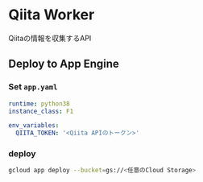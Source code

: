 # Qiita Worker
Qiitaの情報を収集するAPI

## Deploy to App Engine

### Set `app.yaml`
```yaml
runtime: python38
instance_class: F1

env_variables:
  QIITA_TOKEN: '<Qiita APIのトークン>'
```

### deploy

```bash
gcloud app deploy --bucket=gs://<任意のCloud Storage>
```
